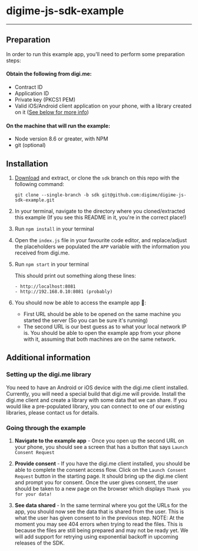 # digime-js-sdk-example

---
## Preparation
In order to run this example app, you'll need to perform some preparation steps:

#### Obtain the following from digi.me:
* Contract ID
* Application ID
* Private key (PKCS1 PEM)
* Valid iOS/Android client application on your phone, with a library created on it ([See below for more info](#setting-up-the-digi.me-library))

#### On the machine that will run the example:
* Node version 8.6 or greater, with NPM
* git (optional)

## Installation
1. [Download](https://github.com/digime/digime-js-sdk-example/archive/sdk.zip) and extract, or clone the `sdk` branch on this repo with the following command:

    `git clone --single-branch -b sdk git@github.com:digime/digime-js-sdk-example.git`

2. In your terminal, navigate to the directory where you cloned/extracted this example (If you see this README in it, you're in the correct place!)

3. Run `npm install` in your terminal

4. Open the `index.js` file in your favourite code editor, and replace/adjust the placeholders we populated the `APP` variable with the information you received from digi.me.

5. Run `npm start` in your terminal

    This should print out something along these lines:

    ```Example app now running on:
    - http://localhost:8081
    - http://192.168.0.10:8081 (probably)
    ```



6. You should now be able to access the example app 🎉:
    - First URL should be able to be opened on the same machine you started the server (So you can be sure it's running)
    - The second URL is our best guess as to what your local network IP is. You should be able to open the example app from your phone with it, assuming that both machines are on the same network.

## Additional information

### Setting up the digi.me library

You need to have an Android or iOS device with the digi.me client installed. Currently, you will need a special build that digi.me will provide. Install the digi.me client and create a library with some data that we can share. If you would like a pre-populated library, you can connect to one of our existing libraries, please contact us for details.

### Going through the example

1. **Navigate to the example app** - Once you open up the second URL on your phone, you should see a screen that has a button that says `Launch Consent Request`

2. **Provide consent** - If you have the digi.me client installed, you should be able to complete the consent access flow. Click on the `Launch Consent Request` button in the starting page. It should bring up the digi.me client and prompt you for consent. Once the user gives consent, the user should be taken to a new page on the browser which displays `Thank you for your data!`

3. **See data shared** - In the same terminal where you got the URLs for the app, you should now see the data that is shared from the user. This is what the user has given consent to in the previous step. NOTE: At the moment you may see 404 errors when trying to read the files. This is because the files are still being prepared and may not be ready yet. We will add support for retrying using exponential backoff in upcoming releases of the SDK.

